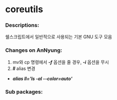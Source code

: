# coreutils

### Descriptions:
쉘스크립트에서 일반적으로 사용되는 기본 GNU 도구 모음

### Changes on AnNyung:
1. mv와 cp 명령에서 **_-f_** 옵션을 줄 경우, **_-i_** 옵션을 무시
2. **_ll_** alias 변경
 * **_alias ll='ls -al --color=auto'_**

### Sub packages:

